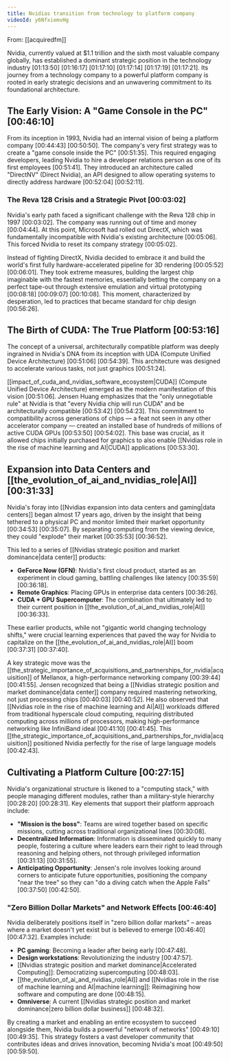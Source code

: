 ```yaml
---
title: Nvidias transition from technology to platform company
videoId: y6NfxiemvHg
---
```


From: [[acquiredfm]] <br/> 

Nvidia, currently valued at $1.1 trillion and the sixth most valuable company globally, has established a dominant strategic position in the technology industry <a class="yt-timestamp" data-t="01:13:50">[01:13:50]</a> <a class="yt-timestamp" data-t="01:16:17">[01:16:17]</a> <a class="yt-timestamp" data-t="01:17:10">[01:17:10]</a> <a class="yt-timestamp" data-t="01:17:14">[01:17:14]</a> <a class="yt-timestamp" data-t="01:17:19">[01:17:19]</a> <a class="yt-timestamp" data-t="01:17:21">[01:17:21]</a>. Its journey from a technology company to a powerful platform company is rooted in early strategic decisions and an unwavering commitment to its foundational architecture.

## The Early Vision: A "Game Console in the PC" <a class="yt-timestamp" data-t="00:46:10">[00:46:10]</a>

From its inception in 1993, Nvidia had an internal vision of being a platform company <a class="yt-timestamp" data-t="00:44:43">[00:44:43]</a> <a class="yt-timestamp" data-t="00:50:50">[00:50:50]</a>. The company's very first strategy was to create a "game console inside the PC" <a class="yt-timestamp" data-t="00:51:35">[00:51:35]</a>. This required engaging developers, leading Nvidia to hire a developer relations person as one of its first employees <a class="yt-timestamp" data-t="00:51:41">[00:51:41]</a>. They introduced an architecture called "DirectNV" (Direct Nvidia), an API designed to allow operating systems to directly address hardware <a class="yt-timestamp" data-t="00:52:04">[00:52:04]</a> <a class="yt-timestamp" data-t="00:52:11">[00:52:11]</a>.

### The Reva 128 Crisis and a Strategic Pivot <a class="yt-timestamp" data-t="00:03:02">[00:03:02]</a>

Nvidia's early path faced a significant challenge with the Reva 128 chip in 1997 <a class="yt-timestamp" data-t="00:03:02">[00:03:02]</a>. The company was running out of time and money <a class="yt-timestamp" data-t="00:04:44">[00:04:44]</a>. At this point, Microsoft had rolled out DirectX, which was fundamentally incompatible with Nvidia's existing architecture <a class="yt-timestamp" data-t="00:05:06">[00:05:06]</a>. This forced Nvidia to reset its company strategy <a class="yt-timestamp" data-t="00:05:02">[00:05:02]</a>.

Instead of fighting DirectX, Nvidia decided to embrace it and build the world's first fully hardware-accelerated pipeline for 3D rendering <a class="yt-timestamp" data-t="00:05:52">[00:05:52]</a> <a class="yt-timestamp" data-t="00:06:01">[00:06:01]</a>. They took extreme measures, building the largest chip imaginable with the fastest memories, essentially betting the company on a perfect tape-out through extensive emulation and virtual prototyping <a class="yt-timestamp" data-t="00:08:18">[00:08:18]</a> <a class="yt-timestamp" data-t="00:09:07">[00:09:07]</a> <a class="yt-timestamp" data-t="00:10:08">[00:10:08]</a>. This moment, characterized by desperation, led to practices that became standard for chip design <a class="yt-timestamp" data-t="00:56:26">[00:56:26]</a>.

## The Birth of CUDA: The True Platform <a class="yt-timestamp" data-t="00:53:16">[00:53:16]</a>

The concept of a universal, architecturally compatible platform was deeply ingrained in Nvidia's DNA from its inception with UDA (Compute Unified Device Architecture) <a class="yt-timestamp" data-t="00:51:06">[00:51:06]</a> <a class="yt-timestamp" data-t="00:54:39">[00:54:39]</a>. This architecture was designed to accelerate various tasks, not just graphics <a class="yt-timestamp" data-t="00:51:24">[00:51:24]</a>.

[[impact_of_cuda_and_nvidias_software_ecosystem|CUDA]] (Compute Unified Device Architecture) emerged as the modern manifestation of this vision <a class="yt-timestamp" data-t="00:51:06">[00:51:06]</a>. Jensen Huang emphasizes that the "only unnegotiable rule" at Nvidia is that "every Nvidia chip will run CUDA" and be architecturally compatible <a class="yt-timestamp" data-t="00:53:42">[00:53:42]</a> <a class="yt-timestamp" data-t="00:54:23">[00:54:23]</a>. This commitment to compatibility across generations of chips — a feat not seen in any other accelerator company — created an installed base of hundreds of millions of active CUDA GPUs <a class="yt-timestamp" data-t="00:53:50">[00:53:50]</a> <a class="yt-timestamp" data-t="00:54:02">[00:54:02]</a>. This base was crucial, as it allowed chips initially purchased for graphics to also enable [[Nvidias role in the rise of machine learning and AI|CUDA]] applications <a class="yt-timestamp" data-t="00:53:30">[00:53:30]</a>.

## Expansion into Data Centers and [[the_evolution_of_ai_and_nvidias_role|AI]] <a class="yt-timestamp" data-t="00:31:33">[00:31:33]</a>

Nvidia's foray into [[Nvidias expansion into data centers and gaming|data centers]] began almost 17 years ago, driven by the insight that being tethered to a physical PC and monitor limited their market opportunity <a class="yt-timestamp" data-t="00:34:53">[00:34:53]</a> <a class="yt-timestamp" data-t="00:35:07">[00:35:07]</a>. By separating computing from the viewing device, they could "explode" their market <a class="yt-timestamp" data-t="00:35:53">[00:35:53]</a> <a class="yt-timestamp" data-t="00:36:52">[00:36:52]</a>.

This led to a series of [[Nvidias strategic position and market dominance|data center]] products:
*   **GeForce Now (GFN)**: Nvidia's first cloud product, started as an experiment in cloud gaming, battling challenges like latency <a class="yt-timestamp" data-t="00:35:59">[00:35:59]</a> <a class="yt-timestamp" data-t="00:36:18">[00:36:18]</a>.
*   **Remote Graphics**: Placing GPUs in enterprise data centers <a class="yt-timestamp" data-t="00:36:26">[00:36:26]</a>.
*   **CUDA + GPU Supercomputer**: The combination that ultimately led to their current position in [[the_evolution_of_ai_and_nvidias_role|AI]] <a class="yt-timestamp" data-t="00:36:33">[00:36:33]</a>.

These earlier products, while not "gigantic world changing technology shifts," were crucial learning experiences that paved the way for Nvidia to capitalize on the [[the_evolution_of_ai_and_nvidias_role|AI]] boom <a class="yt-timestamp" data-t="00:37:31">[00:37:31]</a> <a class="yt-timestamp" data-t="00:37:40">[00:37:40]</a>.

A key strategic move was the [[the_strategic_importance_of_acquisitions_and_partnerships_for_nvidia|acquisition]] of Mellanox, a high-performance networking company <a class="yt-timestamp" data-t="00:39:44">[00:39:44]</a> <a class="yt-timestamp" data-t="00:41:55">[00:41:55]</a>. Jensen recognized that being a [[Nvidias strategic position and market dominance|data center]] company required mastering networking, not just processing chips <a class="yt-timestamp" data-t="00:40:03">[00:40:03]</a> <a class="yt-timestamp" data-t="00:40:52">[00:40:52]</a>. He also observed that [[Nvidias role in the rise of machine learning and AI|AI]] workloads differed from traditional hyperscale cloud computing, requiring distributed computing across millions of processors, making high-performance networking like InfiniBand ideal <a class="yt-timestamp" data-t="00:41:10">[00:41:10]</a> <a class="yt-timestamp" data-t="00:41:45">[00:41:45]</a>. This [[the_strategic_importance_of_acquisitions_and_partnerships_for_nvidia|acquisition]] positioned Nvidia perfectly for the rise of large language models <a class="yt-timestamp" data-t="00:42:43">[00:42:43]</a>.

## Cultivating a Platform Culture <a class="yt-timestamp" data-t="00:27:15">[00:27:15]</a>

Nvidia's organizational structure is likened to a "computing stack," with people managing different modules, rather than a military-style hierarchy <a class="yt-timestamp" data-t="00:28:20">[00:28:20]</a> <a class="yt-timestamp" data-t="00:28:31">[00:28:31]</a>. Key elements that support their platform approach include:
*   **"Mission is the boss"**: Teams are wired together based on specific missions, cutting across traditional organizational lines <a class="yt-timestamp" data-t="00:30:08">[00:30:08]</a>.
*   **Decentralized Information**: Information is disseminated quickly to many people, fostering a culture where leaders earn their right to lead through reasoning and helping others, not through privileged information <a class="yt-timestamp" data-t="00:31:13">[00:31:13]</a> <a class="yt-timestamp" data-t="00:31:55">[00:31:55]</a>.
*   **Anticipating Opportunity**: Jensen's role involves looking around corners to anticipate future opportunities, positioning the company "near the tree" so they can "do a diving catch when the Apple Falls" <a class="yt-timestamp" data-t="00:37:50">[00:37:50]</a> <a class="yt-timestamp" data-t="00:42:50">[00:42:50]</a>.

### "Zero Billion Dollar Markets" and Network Effects <a class="yt-timestamp" data-t="00:46:40">[00:46:40]</a>

Nvidia deliberately positions itself in "zero billion dollar markets" – areas where a market doesn't yet exist but is believed to emerge <a class="yt-timestamp" data-t="00:46:40">[00:46:40]</a> <a class="yt-timestamp" data-t="00:47:32">[00:47:32]</a>. Examples include:
*   **PC gaming**: Becoming a leader after being early <a class="yt-timestamp" data-t="00:47:48">[00:47:48]</a>.
*   **Design workstations**: Revolutionizing the industry <a class="yt-timestamp" data-t="00:47:57">[00:47:57]</a>.
*   [[Nvidias strategic position and market dominance|Accelerated Computing]]: Democratizing supercomputing <a class="yt-timestamp" data-t="00:48:03">[00:48:03]</a>.
*   [[the_evolution_of_ai_and_nvidias_role|AI]] and [[Nvidias role in the rise of machine learning and AI|machine learning]]: Reimagining how software and computing are done <a class="yt-timestamp" data-t="00:48:15">[00:48:15]</a>.
*   **Omniverse**: A current [[Nvidias strategic position and market dominance|zero billion dollar business]] <a class="yt-timestamp" data-t="00:48:32">[00:48:32]</a>.

By creating a market and enabling an entire ecosystem to succeed alongside them, Nvidia builds a powerful "network of networks" <a class="yt-timestamp" data-t="00:49:10">[00:49:10]</a> <a class="yt-timestamp" data-t="00:49:35">[00:49:35]</a>. This strategy fosters a vast developer community that contributes ideas and drives innovation, becoming Nvidia's moat <a class="yt-timestamp" data-t="00:49:50">[00:49:50]</a> <a class="yt-timestamp" data-t="00:59:50">[00:59:50]</a>.